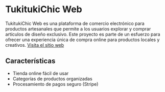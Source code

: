 # TukitukiChic Web
TukitukiChic Web es una plataforma de comercio electrónico para productos artesanales que permite a los usuarios explorar y comprar artículos de diseño exclusivo. Este proyecto es parte de un esfuerzo para ofrecer una experiencia única de compra online para productos locales y creativos.
[Visita el sitio web](https://tukitukichic.com/)
## Características
- Tienda online fácil de usar
- Categorías de productos organizadas
- Procesamiento de pagos seguro (Stripe)
